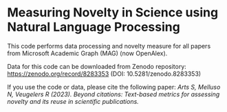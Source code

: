 # Measuring Novelty in Science using Natural Language Processing


This code performs data processing and novelty measure for all papers from Microsoft Academic Graph (MAG) (now OpenAlex).

Data for this code can be downloaded from Zenodo repository: https://zenodo.org/record/8283353 (DOI: 10.5281/zenodo.8283353)

If you use the code or data, please cite the following paper: 
  *Arts S, Melluso N, Veugelers R (2023). Beyond citations: Text-based metrics for assessing novelty and its reuse in scientific publications.*
